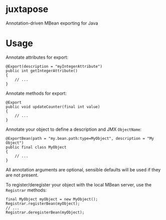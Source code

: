 juxtapose
=========

Annotation-driven MBean exporting for Java

Usage
=====

Annotate attributes for export:

    @Export(description = "myIntegerAttribute")
    public int getIntegerAttribute()
    {
        // ...
    }

Annotate methods for export:

    @Export
    public void updateCounter(final int value)
    {
        // ...
    }

Annotate your object to define a description and JMX `ObjectName`:

    @ExportBean(path = "my.bean.path:type=MyObject", description = "My Object")
    public final class MyObject
    {
        // ...
    }

All annotation arguments are optional, sensible defaults will be used if they are not present.

To register/deregister your object with the local MBean server, use the `Registrar` methods:

    final MyObject myObject = new MyObject();
    Registrar.registerBean(myObject);
    // ...
    Registrar.deregisterBean(myObject);
